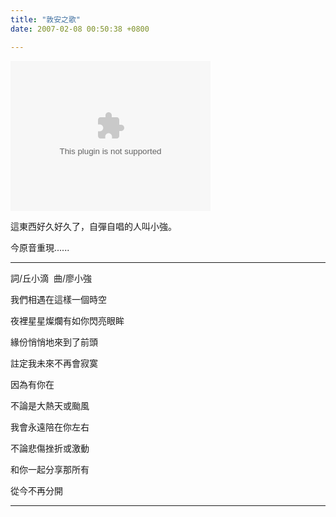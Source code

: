 ```yaml
---
title: "敦安之歌"
date: 2007-02-08 00:50:38 +0800

---
```

<object classid="CLSID:6BF52A52-394A-11d3-B153-00C04F79FAA6" codebase="http://www.microsoft.com/ntserver/netshow/download/en/nsmp2inf.cab#Version=5,1,51,415" id="msplayer" type="application/x-oleobject" standby="Loading Microsoft Media Player components..." name="msplayer" width="320" height="240"> 

 

 

 

 

 

 

 

 

 

 

 

 

 

 

 

 <embed src="http://9.mms.blog.xuite.net/9/a/8/f/10971305/blog_112520/dv/10091100/10091100.mp3" type="video/x-ms-wmv" width="320" height="240" autostart="1" showcontrols="0" autosize="0" animationatstart="1" clicktoplay="1" enablecontextmenu="0" enablepositioncontrols="1" enablefullscreencontrols="1" showaudiocontrols="1" showdisplay="0" showgotobar="0" showpositioncontrols="1" showstatusbar="1" showtracker="1"> </object>
這東西好久好久了，自彈自唱的人叫小強。

今原音重現......



---



詞/丘小滴  曲/廖小強



我們相遇在這樣一個時空



夜裡星星燦爛有如你閃亮眼眸



緣份悄悄地來到了前頭



註定我未來不再會寂寞



因為有你在



不論是大熱天或颱風



我會永遠陪在你左右



不論悲傷挫折或激動



和你一起分享那所有



從今不再分開



---




